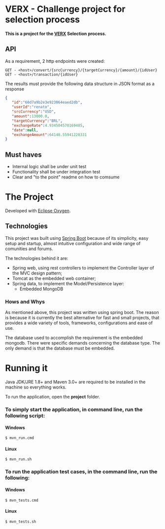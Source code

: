 # VERX - Challenge project for selection process
#### This is a project for the [VERX](https://www.verx.com.br/) Selection process.


## API
As a requirement, 2 http endpoints were created:
```
GET - <host>/convert/{srcCurrency}/{targetCurrency}/{amount}/{idUser}
GET - <host>/transaction/{idUser}
```

The results must provide the following data structure in JSON format as a response
``` json
{
   "id":"60d7a9b2e3e923064eaed2db",
   "userId":"renato",
   "srcCurrency":"USD",
   "amount":13000.0,
   "targetCurrency":"BRL",
   "exchangeRate":4.934504570169485,
   "date":null,
   "exchangeAmount":64148.55941220331
}
```

## Must haves

* Internal logic shall be under unit test
* Functionality shall be under integration test
* Clear and "to the point" readme on how to comsume

# The Project

Developed with [Eclipse Oxygen](https://www.eclipse.org/oxygen/).

## Technologies

This project was built using [Spring Boot](https://spring.io/projects/spring-boot) because of its simplicity, easy setup and startup, almost intuitive configuration and wide range of comunities and forums.

The technologies behind it are:
* Spring web, using rest controllers to implement the Controller layer of the MVC design pattern;
 * Tomcat as the embedded web container;
 * Spring data, to implement the Model/Persistence layer:
   * Embedded MongoDB
 
 ### Hows and Whys
 
 As mentioned above, this project was written using spring boot. The reason is because it is currently the best alternative for fast and small projects, that provides a wide variety of tools, frameworks, configurations and ease of use.
 
 The database used to accomplish the requirement is the embedded mongodb. There were specific demands concerning the database type. The only demand is that the database must be embedded.
 
 # Running it
 
 Java JDK/JRE 1.8+ and Maven 3.0+ are required to be installed in the machine so everything works.
 
 To run the application, open the **project** folder.
### To simply start the application, in command line, run the following script:
#### Windows
```
$ mvn_run.cmd
```
#### Linux
```
$ mvn_run.sh
```


### To run the application test cases, in the command line, run the following:
#### Windows
```
$ mvn_tests.cmd
```
#### Linux
```
$ mvn_tests.sh
```

